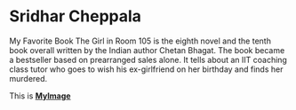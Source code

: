 # Sridhar Cheppala
My Favorite Book
The Girl in Room 105 is the eighth novel and the tenth book overall written by the Indian author Chetan Bhagat. The book became a bestseller based on prearranged sales alone. It tells about an IIT coaching class tutor who goes to wish his ex-girlfriend on her birthday and finds her murdered.

This is [**MyImage**](MyImage.jpg)